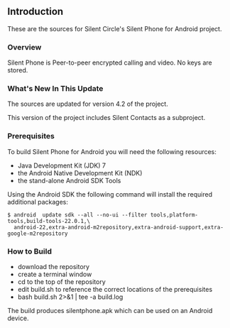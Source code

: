 ## Introduction

These are the sources for Silent Circle's Silent Phone for Android project.

### Overview

Silent Phone is Peer-to-peer encrypted calling and video. No keys are stored.

### What's New In This Update

The sources are updated for version 4.2 of the project.

This version of the project includes Silent Contacts as a subproject.

### Prerequisites

To build Silent Phone for Android you will need the following resources:

- Java Development Kit (JDK) 7
- the Android Native Development Kit (NDK)
- the stand-alone Android SDK Tools

Using the Android SDK the following command will install the required additional packages:

```
$ android  update sdk --all --no-ui --filter tools,platform-tools,build-tools-22.0.1,\
  android-22,extra-android-m2repository,extra-android-support,extra-google-m2repository
```

### How to Build

- download the repository
- create a terminal window
- cd to the top of the repository
- edit build.sh to reference the correct locations of the prerequisites
- bash build.sh 2>&1 | tee -a build.log

The build produces silentphone.apk which can be used on an Android device.
